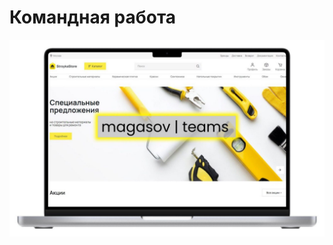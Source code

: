 <h1 align-items: center>
  Командная работа
 
</h1>
<div align="center" width='100%' >
<img src="./assets/images/redme-img/redme-mac.jpg" width="600px"/>
</div> 


